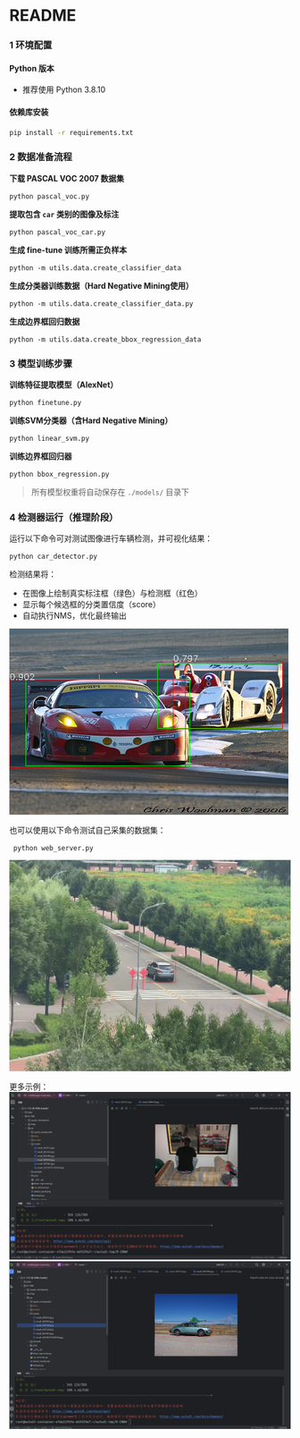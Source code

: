 # README

### 1 环境配置

#### Python 版本

- 推荐使用 Python 3.8.10

#### 依赖库安装

```bash
pip install -r requirements.txt
```

### 2 数据准备流程

**下载 PASCAL VOC 2007 数据集**

```
python pascal_voc.py
```

**提取包含 `car` 类别的图像及标注**

```
python pascal_voc_car.py
```

**生成 fine-tune 训练所需正负样本**

```
python -m utils.data.create_classifier_data
```

**生成分类器训练数据（Hard Negative Mining使用）**

```
python -m utils.data.create_classifier_data.py
```

**生成边界框回归数据**

```
python -m utils.data.create_bbox_regression_data
```

### 3 模型训练步骤

**训练特征提取模型（AlexNet）**

```
python finetune.py
```

**训练SVM分类器（含Hard Negative Mining）**

```
python linear_svm.py
```

**训练边界框回归器**

```
python bbox_regression.py
```

> 所有模型权重将自动保存在 `./models/` 目录下

### 4 检测器运行（推理阶段）

运行以下命令可对测试图像进行车辆检测，并可视化结果：

```
python car_detector.py
```

检测结果将：

- 在图像上绘制真实标注框（绿色）与检测框（红色）
- 显示每个候选框的分类置信度（score）
- 自动执行NMS，优化最终输出

![image-20250725101641403](py/detect_result.png)

也可以使用以下命令测试自己采集的数据集：

```
 python web_server.py 
```

![image-20250725101349118](py/results/result_20250725100226.jpg)

更多示例：
![image-20250725101349118](示例1.png)
![image-20250725101349118](示例2.png)


